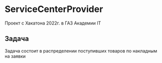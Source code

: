 # ServiceCenterProvider

Проект с Хакатона 2022г. в ГАЗ Академии IT

## Задача

Задача состоит в распределении поступивших товаров по накладным на заявки
